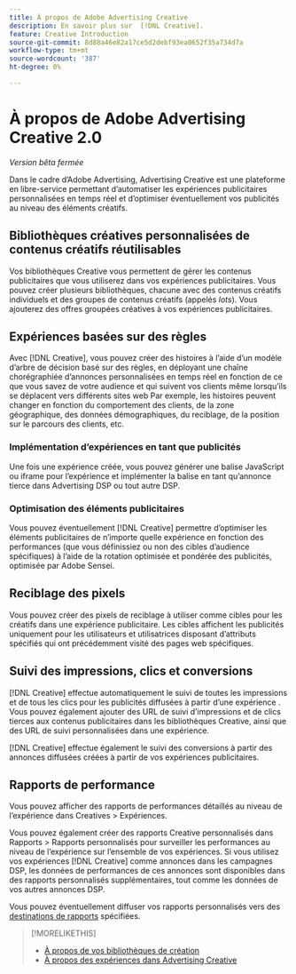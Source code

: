 ```yaml
---
title: À propos de Adobe Advertising Creative
description: En savoir plus sur  [!DNL Creative].
feature: Creative Introduction
source-git-commit: 8d88a46e82a17ce5d2debf93ea0652f35a734d7a
workflow-type: tm+mt
source-wordcount: '387'
ht-degree: 0%

---
```


# À propos de Adobe Advertising Creative 2.0

*Version bêta fermée*

<!-- verify all and rewrite to include new stuff -->

Dans le cadre d’Adobe Advertising, Advertising Creative est une plateforme en libre-service permettant d’automatiser les expériences publicitaires personnalisées en temps réel et d’optimiser éventuellement vos publicités au niveau des éléments créatifs.

## Bibliothèques créatives personnalisées de contenus créatifs réutilisables

Vos bibliothèques Creative vous permettent de gérer les contenus publicitaires que vous utiliserez dans vos expériences publicitaires. Vous pouvez créer plusieurs bibliothèques, chacune avec des contenus créatifs individuels et des groupes de contenus créatifs (appelés *lots*). Vous ajouterez des offres groupées créatives à vos expériences publicitaires.

## Expériences basées sur des règles

Avec [!DNL Creative], vous pouvez créer des histoires à l’aide d’un modèle d’arbre de décision basé sur des règles, en déployant une chaîne chorégraphiée d’annonces personnalisées en temps réel en fonction de ce que vous savez de votre audience et qui suivent vos clients même lorsqu’ils se déplacent vers différents sites web<!-- verify if that's true without Adobe CDP --> Par exemple, les histoires peuvent changer en fonction du comportement des clients, de la zone géographique, des données démographiques, du reciblage, de la position sur le parcours des clients, etc.

### Implémentation d’expériences en tant que publicités

Une fois une expérience créée, vous pouvez générer une balise JavaScript ou iframe pour l’expérience et implémenter la balise en tant qu’annonce tierce dans Advertising DSP ou tout autre DSP.<!-- Add any more info about integration with DSP? -->

<!-- Maybe add a subsection "Audience targeting options" with info about types of creative-level REtargeting and placement-level targeting within your DSP.  Need to clarify if any placement-level targeting might contradict/override creative-level targeting, or if they're completely different.

Advertiser should be able to target all segments which are available in DSP for targeting
-->

### Optimisation des éléments publicitaires

Vous pouvez éventuellement [!DNL Creative] permettre d’optimiser les éléments publicitaires de n’importe quelle expérience en fonction des performances (que vous définissiez ou non des cibles d’audience spécifiques) à l’aide de la rotation optimisée et pondérée des publicités, optimisée par Adobe Sensei.

## Reciblage des pixels

Vous pouvez créer des pixels de reciblage à utiliser comme cibles pour les créatifs dans une expérience publicitaire. Les cibles affichent les publicités uniquement pour les utilisateurs et utilisatrices disposant d’attributs spécifiés qui ont précédemment visité des pages web spécifiques.

## Suivi des impressions, clics et conversions

[!DNL Creative] effectue automatiquement le suivi de toutes les impressions et de tous les clics pour les publicités diffusées à partir d’une expérience . Vous pouvez également ajouter des URL de suivi d’impressions et de clics tierces aux contenus publicitaires dans les bibliothèques Creative, ainsi que des URL de suivi personnalisées dans une expérience.

[!DNL Creative] effectue également le suivi des conversions à partir des annonces diffusées créées à partir de vos expériences publicitaires.<!-- Verify wording; anything important to add here? We do track them for all users, right? Or is it optoinal?  -->

<!--
 [Don't need to mention] When an ad is served, the DSP that buys the ad first tracks the impression, and then passes the impression information to [!DNL Creative]. [!DNL Creative] first tracks a click on an ad, and it then passes the click information
to the DSP.
-->

## Rapports de performance

Vous pouvez afficher des rapports de performances détaillés au niveau de l’expérience dans Creatives > Expériences.

Vous pouvez également créer des rapports Creative personnalisés dans Rapports > Rapports personnalisés pour surveiller les performances au niveau de l’expérience sur l’ensemble de vos expériences. Si vous utilisez vos expériences [!DNL Creative] comme annonces dans les campagnes DSP, les données de performances de ces annonces sont disponibles dans des rapports personnalisés supplémentaires, tout comme les données de vos autres annonces DSP. <!-- Verify that [!DNL Creative] users have access to ALL other reports, and if I can completely duplicate the report help for both help sets. -->

Vous pouvez éventuellement diffuser vos rapports personnalisés vers des [destinations de rapports](/help/dsp/reports/report-destinations/report-destination-about.md) spécifiées.

<!--
>* [Overview of implementing Adobe Advertising Creative](/help/creative/introduction/implementation-overview.md)
>* [How the user interface is organized](/help/creative/introduction/ui.md)
-->

>[!MORELIKETHIS]
>
>* [À propos de vos bibliothèques de création](/help/creative/creative-libraries/creative-libraries-about.md)
>* [À propos des expériences dans Advertising Creative](/help/creative/experiences/experience-about.md)
